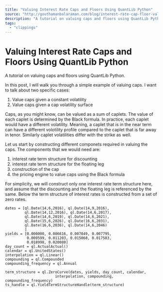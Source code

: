 ```yaml
---
title: "Valuing Interest Rate Caps and Floors Using QuantLib Python"
source: "http://gouthamanbalaraman.com/blog/interest-rate-cap-floor-valuation-quantlib-python.html"
description: "A tutorial on valuing caps and floors using QuantLib Python."
tags:
  - "clippings"
---
```

# Valuing Interest Rate Caps and Floors Using QuantLib Python

A tutorial on valuing caps and floors using QuantLib Python.

In this post, I will walk you through a simple example of valuing caps. I want to talk about two specific cases:

1.  Value caps given a constant volatility
2.  Value caps given a cap volatility surface

Caps, as you might know, can be valued as a sum of caplets. The value of each caplet is determined by the Black formula. In practice, each caplet would have a different volatility. Meaning, a caplet that is in the near term can have a different volotility profile compared to the caplet that is far away in tenor. Similarly caplet volatilities differ with the strike as well.

Let us start by constructing different componets required in valuing the caps. The components that we would need are:

1.  interest rate term structure for discounting
2.  interest rate term structure for the floating leg
3.  construction of the cap
4.  the pricing engine to value caps using the Black formula

For simplicity, we will construct only one interest rate term structure here, and assume that the discounting and the floating leg is referenced by the same. Below the term structure of interest rates is constructed from a set of zero rates.
```
dates = [ql.Date(14,6,2016), ql.Date(14,9,2016), 
         ql.Date(14,12,2016), ql.Date(14,6,2017),
         ql.Date(14,6,2019), ql.Date(14,6,2021),
         ql.Date(15,6,2026), ql.Date(16,6,2031),
         ql.Date(16,6,2036), ql.Date(14,6,2046)
         ]
yields = [0.000000, 0.006616, 0.007049, 0.007795,
          0.009599, 0.011203, 0.015068, 0.017583,
          0.018998, 0.020080]
day_count = ql.ActualActual()
calendar = ql.UnitedStates()
interpolation = ql.Linear()
compounding = ql.Compounded
compounding_frequency = ql.Annual

term_structure = ql.ZeroCurve(dates, yields, day_count, calendar, 
                       interpolation, compounding, compounding_frequency)
ts_handle = ql.YieldTermStructureHandle(term_structure)
```